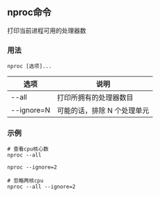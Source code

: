 ## nproc命令

打印当前进程可用的处理器数

### 用法
```
nproc [选项]...
```

| 选项       | 说明                        |
| ---------- | --------------------------- |
| --all      | 打印所拥有的处理器数目      |
| --ignore=N | 可能的话，排除 N 个处理单元 |

### 示例

~~~shell
# 查看cpu核心数
nproc --all

nproc --ignore=2

# 忽略两核cpu
nproc --all --ignore=2
~~~
